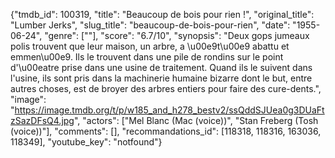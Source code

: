 {"tmdb_id": 100319, "title": "Beaucoup de bois pour rien !", "original_title": "Lumber Jerks", "slug_title": "beaucoup-de-bois-pour-rien", "date": "1955-06-24", "genre": [""], "score": "6.7/10", "synopsis": "Deux gops jumeaux polis trouvent que leur maison, un arbre, a \u00e9t\u00e9 abattu et emmen\u00e9. Ils le trouvent dans une pile de rondins sur le point d'\u00eatre prise dans une usine de traitement. Quand ils le suivent dans l'usine, ils sont pris dans la machinerie humaine bizarre dont le but, entre autres choses, est de broyer des arbres entiers pour faire des cure-dents.", "image": "https://image.tmdb.org/t/p/w185_and_h278_bestv2/ssQddSJUea0g3DUaFtzSazDFsQ4.jpg", "actors": ["Mel Blanc (Mac (voice))", "Stan Freberg (Tosh (voice))"], "comments": [], "recommandations_id": [118318, 118316, 163036, 118349], "youtube_key": "notfound"}